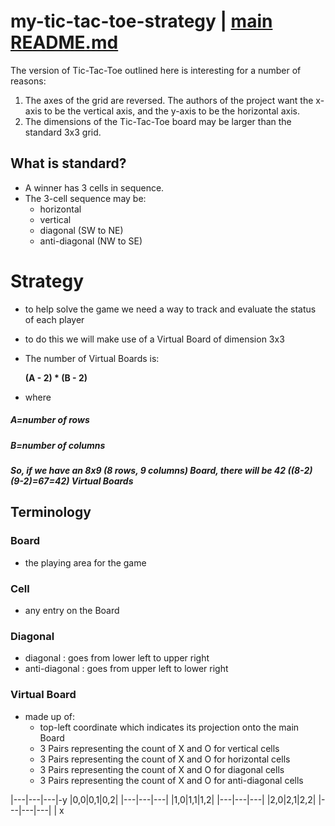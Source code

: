 # my-tic-tac-toe-strategy | [main README.md](../readme.md)

The version of Tic-Tac-Toe outlined here is interesting for a number of reasons:
1. The axes of the grid are reversed. The authors of the project want the x-axis to be the vertical axis, and the y-axis to be the horizontal axis.
2. The dimensions of the Tic-Tac-Toe board may be larger than the standard 3x3 grid.

## What is standard?
* A winner has 3 cells in sequence. 
* The 3-cell sequence may be:
  * horizontal
  * vertical
  * diagonal (SW to NE)
  * anti-diagonal (NW to SE)

# Strategy
* to help solve the game we need a way to track and evaluate the status of each player
* to do this we will make use of a Virtual Board of dimension 3x3
* The number of Virtual Boards is:

    __(A - 2) * (B - 2)__

* where 

##### A=number of rows
##### B=number of columns
##### So, if we have an 8x9 (8 rows, 9 columns) Board, there will be 42 ((8-2)*(9-2)=6*7=42) Virtual Boards



## Terminology
### Board
* the playing area for the game
### Cell
* any entry on the Board
### Diagonal
* diagonal : goes from lower left to upper right
* anti-diagonal : goes from upper left to lower right
### Virtual Board
* made up of:
  * top-left coordinate which indicates its projection onto the main Board
  * 3 Pairs representing the count of X and O for vertical cells
  * 3 Pairs representing the count of X and O for horizontal cells
  * 3 Pairs representing the count of X and O for diagonal cells
  * 3 Pairs representing the count of X and O for anti-diagonal cells


|---|---|---|-y
|0,0|0,1|0,2|
|---|---|---|
|1,0|1,1|1,2|
|---|---|---|
|2,0|2,1|2,2|
|---|---|---|
|
x

